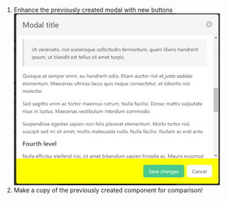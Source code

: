 1. Enhance the previously created modal with new buttons
![](.\modal3.png)
2. Make a copy of the previously created component for comparison!